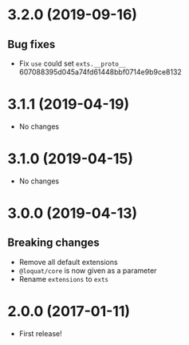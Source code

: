 # 3.2.0 (2019-09-16)
## Bug fixes
- Fix `use` could set `exts.__proto__` 607088395d045a74fd61448bbf0714e9b9ce8132

# 3.1.1 (2019-04-19)
- No changes

# 3.1.0 (2019-04-15)
- No changes

# 3.0.0 (2019-04-13)
## Breaking changes
- Remove all default extensions
- `@loquat/core` is now given as a parameter
- Rename `extensions` to `exts`

# 2.0.0 (2017-01-11)
- First release!
